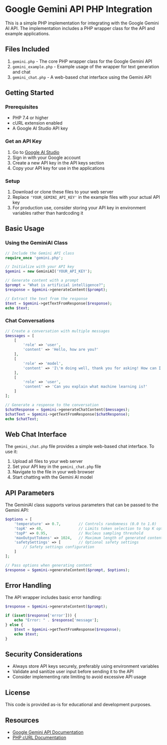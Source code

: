# Google Gemini API PHP Integration

This is a simple PHP implementation for integrating with the Google Gemini AI API. The implementation includes a PHP wrapper class for the API and example applications.

## Files Included

1. `gemini.php` - The core PHP wrapper class for the Google Gemini API
2. `gemini_example.php` - Example usage of the wrapper for text generation and chat
3. `gemini_chat.php` - A web-based chat interface using the Gemini API

## Getting Started

### Prerequisites

- PHP 7.4 or higher
- cURL extension enabled
- A Google AI Studio API key

### Get an API Key

1. Go to [Google AI Studio](https://ai.google.dev/)
2. Sign in with your Google account
3. Create a new API key in the API keys section
4. Copy your API key for use in the applications

### Setup

1. Download or clone these files to your web server
2. Replace `'YOUR_GEMINI_API_KEY'` in the example files with your actual API key
3. For production use, consider storing your API key in environment variables rather than hardcoding it

## Basic Usage

### Using the GeminiAI Class

```php
// Include the Gemini API class
require_once 'gemini.php';

// Initialize with your API key
$gemini = new GeminiAI('YOUR_API_KEY');

// Generate content with a prompt
$prompt = "What is artificial intelligence?";
$response = $gemini->generateContent($prompt);

// Extract the text from the response
$text = $gemini->getTextFromResponse($response);
echo $text;
```

### Chat Conversations

```php
// Create a conversation with multiple messages
$messages = [
    [
        'role' => 'user',
        'content' => 'Hello, how are you?'
    ],
    [
        'role' => 'model',
        'content' => 'I\'m doing well, thank you for asking! How can I help you today?'
    ],
    [
        'role' => 'user',
        'content' => 'Can you explain what machine learning is?'
    ]
];

// Generate a response to the conversation
$chatResponse = $gemini->generateChatContent($messages);
$chatText = $gemini->getTextFromResponse($chatResponse);
echo $chatText;
```

## Web Chat Interface

The `gemini_chat.php` file provides a simple web-based chat interface. To use it:

1. Upload all files to your web server
2. Set your API key in the `gemini_chat.php` file
3. Navigate to the file in your web browser
4. Start chatting with the Gemini AI model

## API Parameters

The GeminiAI class supports various parameters that can be passed to the Gemini API:

```php
$options = [
    'temperature' => 0.7,        // Controls randomness (0.0 to 1.0)
    'topK' => 40,                // Limits token selection to top K options
    'topP' => 0.95,              // Nucleus sampling threshold
    'maxOutputTokens' => 1024,   // Maximum length of generated content
    'safetySettings' => [        // Optional safety settings
        // Safety settings configuration
    ]
];

// Pass options when generating content
$response = $gemini->generateContent($prompt, $options);
```

## Error Handling

The API wrapper includes basic error handling:

```php
$response = $gemini->generateContent($prompt);

if (isset($response['error'])) {
    echo "Error: " . $response['message'];
} else {
    $text = $gemini->getTextFromResponse($response);
    echo $text;
}
```

## Security Considerations

- Always store API keys securely, preferably using environment variables
- Validate and sanitize user input before sending it to the API
- Consider implementing rate limiting to avoid excessive API usage

## License

This code is provided as-is for educational and development purposes.

## Resources

- [Google Gemini API Documentation](https://ai.google.dev/docs)
- [PHP cURL Documentation](https://www.php.net/manual/en/book.curl.php) 